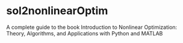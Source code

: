 # sol2nonlinearOptim
A complete guide to the book Introduction to Nonlinear Optimization: Theory, Algorithms, and Applications with Python and MATLAB
